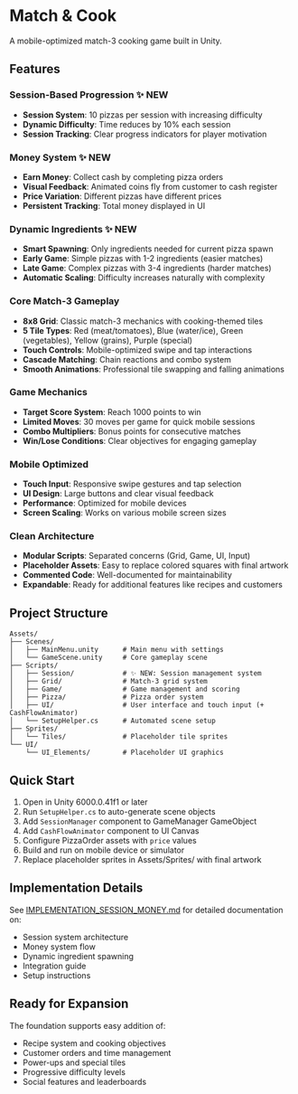 # Match & Cook
A mobile-optimized match-3 cooking game built in Unity.

## Features

### Session-Based Progression ✨ NEW
- **Session System**: 10 pizzas per session with increasing difficulty
- **Dynamic Difficulty**: Time reduces by 10% each session
- **Session Tracking**: Clear progress indicators for player motivation

### Money System ✨ NEW
- **Earn Money**: Collect cash by completing pizza orders
- **Visual Feedback**: Animated coins fly from customer to cash register
- **Price Variation**: Different pizzas have different prices
- **Persistent Tracking**: Total money displayed in UI

### Dynamic Ingredients ✨ NEW
- **Smart Spawning**: Only ingredients needed for current pizza spawn
- **Early Game**: Simple pizzas with 1-2 ingredients (easier matches)
- **Late Game**: Complex pizzas with 3-4 ingredients (harder matches)
- **Automatic Scaling**: Difficulty increases naturally with complexity

### Core Match-3 Gameplay
- **8x8 Grid**: Classic match-3 mechanics with cooking-themed tiles
- **5 Tile Types**: Red (meat/tomatoes), Blue (water/ice), Green (vegetables), Yellow (grains), Purple (special)
- **Touch Controls**: Mobile-optimized swipe and tap interactions
- **Cascade Matching**: Chain reactions and combo system
- **Smooth Animations**: Professional tile swapping and falling animations

### Game Mechanics
- **Target Score System**: Reach 1000 points to win
- **Limited Moves**: 30 moves per game for quick mobile sessions
- **Combo Multipliers**: Bonus points for consecutive matches
- **Win/Lose Conditions**: Clear objectives for engaging gameplay

### Mobile Optimized
- **Touch Input**: Responsive swipe gestures and tap selection
- **UI Design**: Large buttons and clear visual feedback
- **Performance**: Optimized for mobile devices
- **Screen Scaling**: Works on various mobile screen sizes

### Clean Architecture
- **Modular Scripts**: Separated concerns (Grid, Game, UI, Input)
- **Placeholder Assets**: Easy to replace colored squares with final artwork
- **Commented Code**: Well-documented for maintainability
- **Expandable**: Ready for additional features like recipes and customers

## Project Structure

```
Assets/
├── Scenes/
│   ├── MainMenu.unity      # Main menu with settings
│   └── GameScene.unity     # Core gameplay scene
├── Scripts/
│   ├── Session/            # ✨ NEW: Session management system
│   ├── Grid/               # Match-3 grid system
│   ├── Game/               # Game management and scoring
│   ├── Pizza/              # Pizza order system
│   ├── UI/                 # User interface and touch input (+ CashFlowAnimator)
│   └── SetupHelper.cs      # Automated scene setup
├── Sprites/
│   └── Tiles/              # Placeholder tile sprites
└── UI/
    └── UI_Elements/        # Placeholder UI graphics
```

## Quick Start

1. Open in Unity 6000.0.41f1 or later
2. Run `SetupHelper.cs` to auto-generate scene objects
3. Add `SessionManager` component to GameManager GameObject
4. Add `CashFlowAnimator` component to UI Canvas
5. Configure PizzaOrder assets with `price` values
6. Build and run on mobile device or simulator
7. Replace placeholder sprites in Assets/Sprites/ with final artwork

## Implementation Details

See [IMPLEMENTATION_SESSION_MONEY.md](IMPLEMENTATION_SESSION_MONEY.md) for detailed documentation on:
- Session system architecture
- Money system flow
- Dynamic ingredient spawning
- Integration guide
- Setup instructions

## Ready for Expansion

The foundation supports easy addition of:
- Recipe system and cooking objectives
- Customer orders and time management
- Power-ups and special tiles
- Progressive difficulty levels
- Social features and leaderboards

